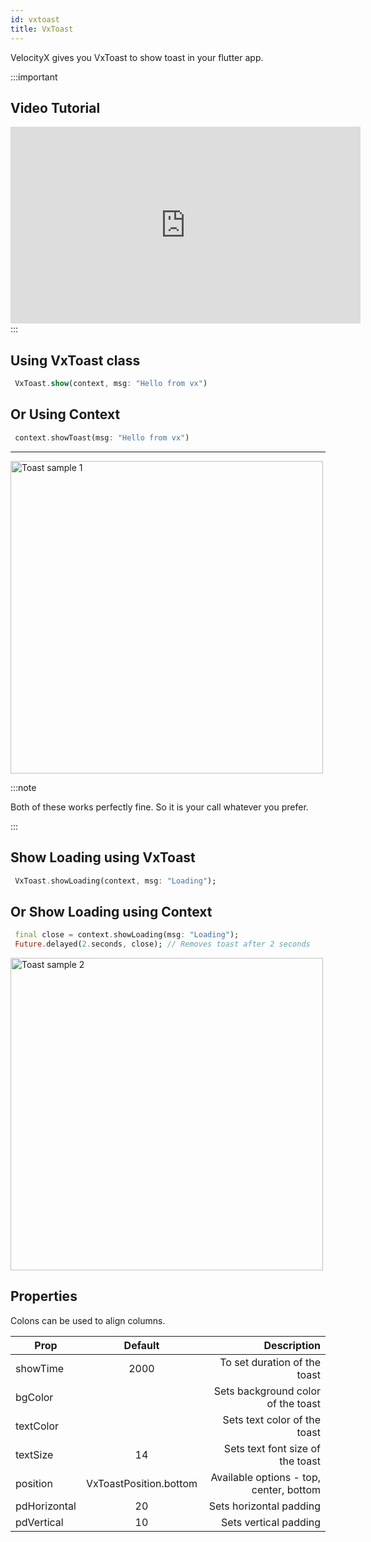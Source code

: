 ```yaml
---
id: vxtoast
title: VxToast
---
```


VelocityX gives you VxToast to show toast in your flutter app.

:::important

## Video Tutorial

<iframe width="560" height="315" src="https://www.youtube.com/embed/Peo5Wuos8CM" frameborder="0" allow="accelerometer; autoplay; clipboard-write; encrypted-media; gyroscope; picture-in-picture" allowfullscreen></iframe>
:::

## Using VxToast class

```dart
 VxToast.show(context, msg: "Hello from vx")
```

## Or Using Context

```dart
 context.showToast(msg: "Hello from vx")
```

---

<img src="https://i.imgur.com/Uk28KcB.png" alt="Toast sample 1" height="500"/>

:::note

Both of these works perfectly fine. So it is your call whatever you prefer.

:::

## Show Loading using VxToast

```dart
 VxToast.showLoading(context, msg: "Loading");

```

## Or Show Loading using Context

```dart
 final close = context.showLoading(msg: "Loading");
 Future.delayed(2.seconds, close); // Removes toast after 2 seconds

```

<img src="https://i.imgur.com/5Kgvk1G.png" alt="Toast sample 2" height="500"/>

## Properties

Colons can be used to align columns.

| Prop         |        Default         |                             Description |
| ------------ | :--------------------: | --------------------------------------: |
| showTime     |          2000          |            To set duration of the toast |
| bgColor      |                        |      Sets background color of the toast |
| textColor    |                        |            Sets text color of the toast |
| textSize     |           14           |        Sets text font size of the toast |
| position     | VxToastPosition.bottom | Available options - top, center, bottom |
| pdHorizontal |           20           |                 Sets horizontal padding |
| pdVertical   |           10           |                   Sets vertical padding |
